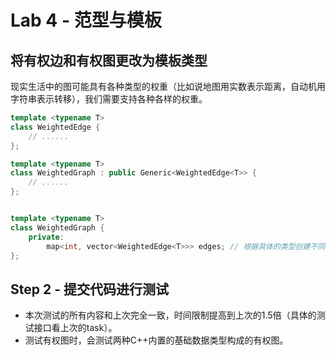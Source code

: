 # Lab 4 - 范型与模板

## 将有权边和有权图更改为模板类型

现实生活中的图可能具有各种类型的权重（比如说地图用实数表示距离，自动机用字符串表示转移），我们需要支持各种各样的权重。

```c++
template <typename T>
class WeightedEdge {
    // ......
};

template <typename T>
class WeightedGraph : public Generic<WeightedEdge<T>> {
    // ......
};


template <typename T>
class WeightedGraph {
    private:
        map<int, vector<WeightedEdge<T>>> edges; // 根据具体的类型创建不同的邻接表
};
```

## Step 2 - 提交代码进行测试

- 本次测试的所有内容和上次完全一致，时间限制提高到上次的1.5倍（具体的测试接口看上次的task）。
- 测试有权图时，会测试两种C++内置的基础数据类型构成的有权图。
